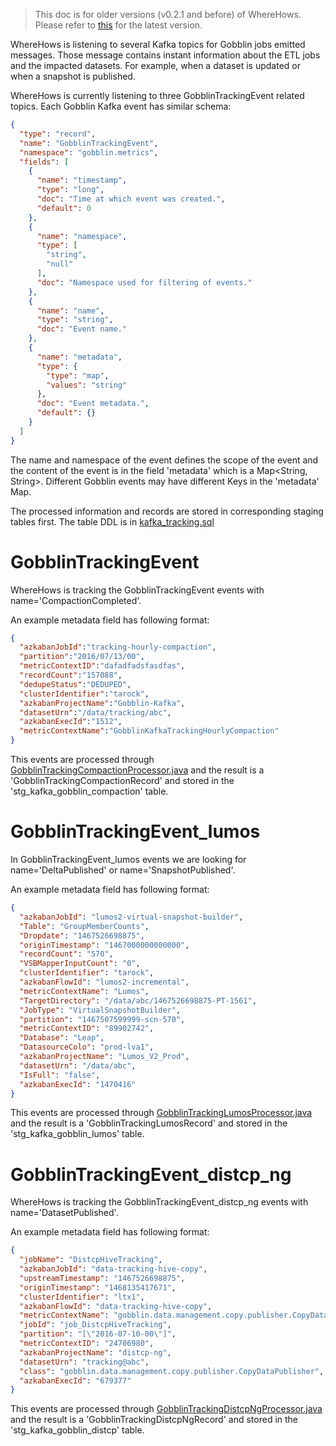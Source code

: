 > This doc is for older versions (v0.2.1 and before) of WhereHows. Please refer to [this](../wherehows-etl/README.md) for the latest version.

WhereHows is listening to several Kafka topics for Gobblin jobs emitted messages. Those message contains instant information about the ETL jobs and the impacted datasets. For example, when a dataset is updated or when a snapshot is published.

WhereHows is currently listening to three GobblinTrackingEvent related topics. Each Gobblin Kafka event has similar schema:
```json
{
  "type": "record",
  "name": "GobblinTrackingEvent",
  "namespace": "gobblin.metrics",
  "fields": [
    {
      "name": "timestamp",
      "type": "long",
      "doc": "Time at which event was created.",
      "default": 0
    },
    {
      "name": "namespace",
      "type": [
        "string",
        "null"
      ],
      "doc": "Namespace used for filtering of events."
    },
    {
      "name": "name",
      "type": "string",
      "doc": "Event name."
    },
    {
      "name": "metadata",
      "type": {
        "type": "map",
        "values": "string"
      },
      "doc": "Event metadata.",
      "default": {}
    }
  ]
}
```

The name and namespace of the event defines the scope of the event and the content of the event is in the field 'metadata' which is a Map<String, String>. Different Gobblin events may have different Keys in the 'metadata' Map.

The processed information and records are stored in corresponding staging tables first. The table DDL is in [kafka_tracking.sql](../wherehows-data-model/DDL/ETL_DDL/kafka_tracking.sql)

# GobblinTrackingEvent

WhereHows is tracking the GobblinTrackingEvent events with name='CompactionCompleted'.

An example metadata field has following format:
```json
{  
  "azkabanJobId":"tracking-hourly-compaction",
  "partition":"2016/07/13/00",
  "metricContextID":"dafadfadsfasdfas",
  "recordCount":"157088",
  "dedupeStatus":"DEDUPED",
  "clusterIdentifier":"tarock",
  "azkabanProjectName":"Gobblin-Kafka",
  "datasetUrn":"/data/tracking/abc",
  "azkabanExecId":"1512",
  "metricContextName":"GobblinKafkaTrackingHourlyCompaction"
}
```

This events are processed through [GobblinTrackingCompactionProcessor.java](../wherehows-etl/src/main/java/metadata/etl/kafka/GobblinTrackingCompactionProcessor.java) and the result is a 'GobblinTrackingCompactionRecord' and stored in the 'stg_kafka_gobblin_compaction' table.


# GobblinTrackingEvent_lumos

In GobblinTrackingEvent_lumos events we are looking for name='DeltaPublished' or name='SnapshotPublished'.

An example metadata field has following format:
```json
{
  "azkabanJobId": "lumos2-virtual-snapshot-builder",
  "Table": "GroupMemberCounts",
  "Dropdate": "1467526698875",
  "originTimestamp": "1467000000000000",
  "recordCount": "570",
  "VSBMapperInputCount": "0",
  "clusterIdentifier": "tarock",
  "azkabanFlowId": "lumos2-incremental",
  "metricContextName": "Lumos",
  "TargetDirectory": "/data/abc/1467526698875-PT-1561",
  "JobType": "VirtualSnapshotBuilder",
  "partition": "1467507599999-scn-570",
  "metricContextID": "89902742",
  "Database": "Leap",
  "DatasourceColo": "prod-lva1",
  "azkabanProjectName": "Lumos_V2_Prod",
  "datasetUrn": "/data/abc",
  "IsFull": "false",
  "azkabanExecId": "1470416"
}
```

This events are processed through [GobblinTrackingLumosProcessor.java](../wherehows-etl/src/main/java/metadata/etl/kafka/GobblinTrackingLumosProcessor.java) and the result is a 'GobblinTrackingLumosRecord' and stored in the 'stg_kafka_gobblin_lumos' table.


# GobblinTrackingEvent_distcp_ng

WhereHows is tracking the GobblinTrackingEvent_distcp_ng events with name='DatasetPublished'.

An example metadata field has following format:
```json
{
  "jobName": "DistcpHiveTracking",
  "azkabanJobId": "data-tracking-hive-copy",
  "upstreamTimestamp": "1467526698875",
  "originTimestamp": "1468135417671",
  "clusterIdentifier": "ltx1",
  "azkabanFlowId": "data-tracking-hive-copy",
  "metricContextName": "gobblin.data.management.copy.publisher.CopyDataPublisher",
  "jobId": "job_DistcpHiveTracking",
  "partition": "[\"2016-07-10-00\"]",
  "metricContextID": "24706980",
  "azkabanProjectName": "distcp-ng",
  "datasetUrn": "tracking@abc",
  "class": "gobblin.data.management.copy.publisher.CopyDataPublisher",
  "azkabanExecId": "679377"
}
```

This events are processed through [GobblinTrackingDistcpNgProcessor.java](../wherehows-etl/src/main/java/metadata/etl/kafka/GobblinTrackingDistcpNgProcessor.java) and the result is a 'GobblinTrackingDistcpNgRecord' and stored in the 'stg_kafka_gobblin_distcp' table.
